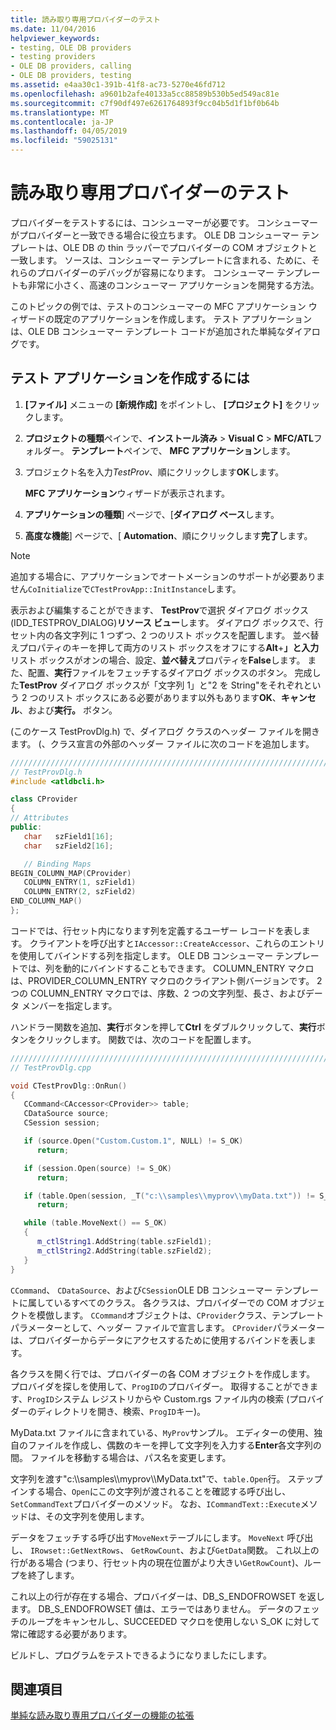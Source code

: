 ```yaml
---
title: 読み取り専用プロバイダーのテスト
ms.date: 11/04/2016
helpviewer_keywords:
- testing, OLE DB providers
- testing providers
- OLE DB providers, calling
- OLE DB providers, testing
ms.assetid: e4aa30c1-391b-41f8-ac73-5270e46fd712
ms.openlocfilehash: a9601b2afe40133a5cc88589b530b5ed549ac81e
ms.sourcegitcommit: c7f90df497e6261764893f9cc04b5d1f1bf0b64b
ms.translationtype: MT
ms.contentlocale: ja-JP
ms.lasthandoff: 04/05/2019
ms.locfileid: "59025131"
---
```

# <a name="testing-the-read-only-provider"></a>読み取り専用プロバイダーのテスト

プロバイダーをテストするには、コンシューマーが必要です。 コンシューマーがプロバイダーと一致できる場合に役立ちます。 OLE DB コンシューマー テンプレートは、OLE DB の thin ラッパーでプロバイダーの COM オブジェクトと一致します。 ソースは、コンシューマー テンプレートに含まれる、ために、それらのプロバイダーのデバッグが容易になります。 コンシューマー テンプレートも非常に小さく、高速のコンシューマー アプリケーションを開発する方法。

このトピックの例では、テストのコンシューマーの MFC アプリケーション ウィザードの既定のアプリケーションを作成します。 テスト アプリケーションは、OLE DB コンシューマー テンプレート コードが追加された単純なダイアログです。

## <a name="to-create-the-test-application"></a>テスト アプリケーションを作成するには

1. **[ファイル]** メニューの **[新規作成]** をポイントし、 **[プロジェクト]** をクリックします。

1. **プロジェクトの種類**ペインで、**インストール済み** > **Visual C** > **MFC/ATL**フォルダー。 **テンプレート**ペインで、 **MFC アプリケーション**します。

1. プロジェクト名を入力*TestProv*、順にクリックします**OK**します。

   **MFC アプリケーション**ウィザードが表示されます。

1. **アプリケーションの種類**] ページで、[**ダイアログ ベース**します。

1. **高度な機能**] ページで、[ **Automation**、順にクリックします**完了**します。

> [!NOTE]
> 追加する場合に、アプリケーションでオートメーションのサポートが必要ありません`CoInitialize`で`CTestProvApp::InitInstance`します。

表示および編集することができます、 **TestProv**で選択 ダイアログ ボックス (IDD_TESTPROV_DIALOG)**リソース ビュー**します。 ダイアログ ボックスで、行セット内の各文字列に 1 つずつ、2 つのリスト ボックスを配置します。 並べ替えプロパティのキーを押して両方のリスト ボックスをオフにする**Alt**+**」と入力**リスト ボックスがオンの場合、設定、**並べ替え**プロパティを**False**します。 また、配置、**実行**ファイルをフェッチするダイアログ ボックスのボタン。 完成した**TestProv**  ダイアログ ボックスが「文字列 1」と"2 を String"をそれぞれという 2 つのリスト ボックスにある必要があります以外もあります**OK**、**キャンセル**、および**実行。** ボタン。

(このケース TestProvDlg.h) で、ダイアログ クラスのヘッダー ファイルを開きます。 (、クラス宣言の外部のヘッダー ファイルに次のコードを追加します。

```cpp
////////////////////////////////////////////////////////////////////////
// TestProvDlg.h
#include <atldbcli.h>  

class CProvider
{
// Attributes
public:
   char   szField1[16];
   char   szField2[16];

   // Binding Maps
BEGIN_COLUMN_MAP(CProvider)
   COLUMN_ENTRY(1, szField1)
   COLUMN_ENTRY(2, szField2)
END_COLUMN_MAP()
};
```

コードでは、行セット内になります列を定義するユーザー レコードを表します。 クライアントを呼び出すと`IAccessor::CreateAccessor`、これらのエントリを使用してバインドする列を指定します。 OLE DB コンシューマー テンプレートでは、列を動的にバインドすることもできます。 COLUMN_ENTRY マクロは、PROVIDER_COLUMN_ENTRY マクロのクライアント側バージョンです。 2 つの COLUMN_ENTRY マクロでは、序数、2 つの文字列型、長さ、およびデータ メンバーを指定します。

ハンドラー関数を追加、**実行**ボタンを押して**Ctrl**  をダブルクリックして、**実行**ボタンをクリックします。 関数では、次のコードを配置します。

```cpp
///////////////////////////////////////////////////////////////////////
// TestProvDlg.cpp

void CTestProvDlg::OnRun()
{
   CCommand<CAccessor<CProvider>> table;
   CDataSource source;
   CSession session;

   if (source.Open("Custom.Custom.1", NULL) != S_OK)
      return;

   if (session.Open(source) != S_OK)
      return;

   if (table.Open(session, _T("c:\\samples\\myprov\\myData.txt")) != S_OK)
      return;

   while (table.MoveNext() == S_OK)
   {
      m_ctlString1.AddString(table.szField1);
      m_ctlString2.AddString(table.szField2);
   }
}
```

`CCommand`、 `CDataSource`、および`CSession`OLE DB コンシューマー テンプレートに属しているすべてのクラス。 各クラスは、プロバイダーでの COM オブジェクトを模倣します。 `CCommand`オブジェクトは、`CProvider`クラス、テンプレート パラメーターとして、ヘッダー ファイルで宣言します。 `CProvider`パラメーターは、プロバイダーからデータにアクセスするために使用するバインドを表します。 

各クラスを開く行では、プロバイダーの各 COM オブジェクトを作成します。 プロバイダを探しを使用して、`ProgID`のプロバイダー。 取得することができます、`ProgID`システム レジストリからや Custom.rgs ファイル内の検索 (プロバイダーのディレクトリを開き、検索、`ProgID`キー)。

MyData.txt ファイルに含まれている、`MyProv`サンプル。 エディターの使用、独自のファイルを作成し、偶数のキーを押して文字列を入力する**Enter**各文字列の間。 ファイルを移動する場合は、パス名を変更します。

文字列を渡す"c:\\\samples\\\myprov\\\MyData.txt"で、`table.Open`行。 ステップ インする場合、`Open`にこの文字列が渡されることを確認する呼び出し、`SetCommandText`プロバイダーのメソッド。 なお、`ICommandText::Execute`メソッドは、その文字列を使用します。

データをフェッチする呼び出す`MoveNext`テーブルにします。 `MoveNext` 呼び出し、 `IRowset::GetNextRows`、 `GetRowCount`、および`GetData`関数。 これ以上の行がある場合 (つまり、行セット内の現在位置がより大きい`GetRowCount`)、ループを終了します。

これ以上の行が存在する場合、プロバイダーは、DB_S_ENDOFROWSET を返します。 DB_S_ENDOFROWSET 値は、エラーではありません。 データのフェッチのループをキャンセルし、SUCCEEDED マクロを使用しない S_OK に対して常に確認する必要があります。

ビルドし、プログラムをテストできるようになりましたにします。

## <a name="see-also"></a>関連項目

[単純な読み取り専用プロバイダーの機能の拡張](../../data/oledb/enhancing-the-simple-read-only-provider.md)
